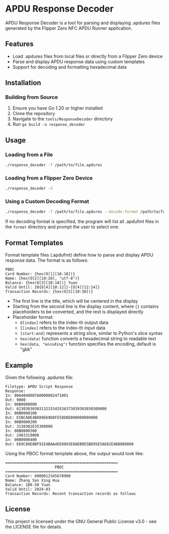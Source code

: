 # APDU Response Decoder

APDU Response Decoder is a tool for parsing and displaying .apdures files generated by the Flipper Zero NFC APDU Runner application.

## Features

- Load .apdures files from local files or directly from a Flipper Zero device
- Parse and display APDU response data using custom templates
- Support for decoding and formatting hexadecimal data

## Installation

### Building from Source

1. Ensure you have Go 1.20 or higher installed
2. Clone the repository
3. Navigate to the `tools/ResponseDecoder` directory
4. Run `go build -o response_decoder`

## Usage

### Loading from a File

```bash
./response_decoder -f /path/to/file.apdures
```

### Loading from a Flipper Zero Device

```bash
./response_decoder -d
```

### Using a Custom Decoding Format

```bash
./response_decoder -f /path/to/file.apdures --decode-format /path/to/format.apdufmt
```

If no decoding format is specified, the program will list all .apdufmt files in the `format` directory and prompt the user to select one.

## Format Templates

Format template files (.apdufmt) define how to parse and display APDU response data. The format is as follows:

```
PBOC
Card Number: {hex(O[1][10:18])}
Name: {hex(O[2][10:20], "utf-8")}
Balance: {hex(O[3][10:18])} Yuan
Valid Until: 20{O[4][10:12]}-{O[4][12:14]}
Transaction Records: {hex(O[5][10:30])}
```

- The first line is the title, which will be centered in the display
- Starting from the second line is the display content, where `{}` contains placeholders to be converted, and the rest is displayed directly
- Placeholder format:
  - `O[index]` refers to the index-th output data
  - `I[index]` refers to the index-th input data
  - `[start:end]` represents a string slice, similar to Python's slice syntax
  - `hex(data)` function converts a hexadecimal string to readable text
  - `hex(data, "encoding")` function specifies the encoding, default is "gbk"

## Example

Given the following .apdures file:

```
Filetype: APDU Script Response
Response:
In: 00A4040007A0000002471001
Out: 9000
In: 00B0000000
Out: 6230303030313233343536373839303030309000
In: 00B0000100
Out: E5BCA0E4B889E69D8FE58D8E000000009000
In: 00B0000200
Out: 3130302E35309000
In: 00B0000300
Out: 2403319000
In: 00B0000400
Out: E69C80E8BF91E4BAA4E69893E8AEB0E5BD95E5A682E4B88B9000
```

Using the PBOC format template above, the output would look like:

```
==================================================
                      PBOC                      
==================================================
Card Number: 6000012345678900
Name: Zhang San Xing Hua
Balance: 100.50 Yuan
Valid Until: 2024-03
Transaction Records: Recent transaction records as follows
```

## License

This project is licensed under the GNU General Public License v3.0 - see the LICENSE file for details. 